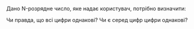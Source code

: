 Дано N-розрядне число, яке надає користувач, потрібно визначити:

Чи правда, що всі цифри однакові?
Чи є серед цифр цифри однакові?